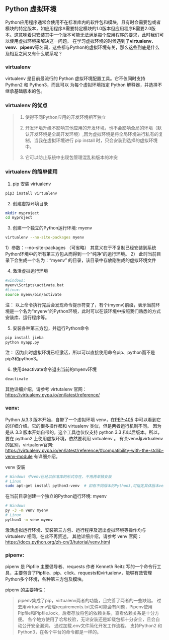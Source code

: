 ## Python 虚拟环境

Python应用程序通常会使用不在标准库内的软件包和模块，且有时会需要包或者模块的特定版本，如应用程序A需要特定模块的1.0版本但应用程序B需要2.0版本。这意味着只安装其中一个版本可能无法满足每个应用程序的要求，此时我们可以使用虚拟环境来解决这一问题。
在学习虚拟环境的时候遇到了**virtualenv**、**venv**、**pipenv**等名词，这些都与Python的虚拟环境有关，那么这些到底是什么及相互之间又有什么联系呢？

### virtualenv
virtualenv 是目前最流行的 Python 虚拟环境配置工具。它不仅同时支持 Python2 和 Python3，而且可以
为每个虚拟环境指定 Python 解释器，并选择不继承基础版本的包。

### virtualenv 的优点

> 1. 使得不同Python应用的开发环境相互独立
>
> 2. 开发环境升级不影响其他应用的开发环境，也不会影响全局的环境（默认开发环境是全局开发环境）,因为虚拟环境是将全局环境进行私有的复制，当我在虚拟环境进行 pip install 时，只会安装到选择的虚拟环境中。
>
> 3. 它可以防止系统中出现包管理混乱和版本的冲突
>

### virtualenv 的简单使用

1. pip 安装 virtualenv

```sh
pip3 install virtualenv 
```

2. 创建虚拟环境目录

```sh
mkdir myproject
cd myproject
```

3. 创建一个独立的Python运行环境: myenv

```sh
virtualenv --no-site-packages myenv  
```

 1）参数：--no-site-packages （可省略） 其意义在于不复制已经安装到系统Python环境中的所有第三方包从而得到一个“纯净”的运行环境。
 2） 此时当前目录下会生成一个名为：“myenv” 的目录，该目录中存放刚生成的虚拟环境文件

4. 激活虚拟运行环境

```sh
#windows:
myenv\Scripts\activate.bat
#Linux:
source myenv/bin/activate
```
注： 以上命令执行完后会发现命令提示符变了，有个(myenv)前缀，表示当前环境是一个名为“myenv”的Python环境，此时可以在该环境中按照我们熟悉的方式安装库、运行程序等。

5. 安装各种第三方包，并运行Python命令
```sh
pip install jieba
python myapp.py
```

注： 因为此时虚拟环境已经激活，所以可以直接使用命令pip、python而不是pip3和python3。

6. 使用deactivate命令退出当前的myenv环境

```sh
deactivate
```
其他详细介绍，请参考 virtutalenv 官网：https://virtualenv.pypa.io/en/latest/reference/

### venv:
Python 从3.3 版本开始，自带了一个虚拟环境 venv，在[PEP-405](https://legacy.python.org/dev/peps/pep-0405/) 中可以看到它的详细介绍。它的很多操作都和 virtualenv 类似，但是两者运行机制不同。
因为是从 3.3 版本开始自带的，这个工具也仅仅支持 python 3.3 和以后版本。所以，要在 python2 上使用虚拟环境，依然要利用 virtualenv 。
有关venv与virtualenv的区别，virtualenv官网: https://virtualenv.pypa.io/en/latest/reference/#compatibility-with-the-stdlib-venv-module 有详细介绍。

venv 安装
```sh
# Windows 中venv已经以标准库的形式存在，不用再单独安装
# Linux
sudo apt-get install python3-venv  # 如有不同版本的Python3,可指定具体版本venv：python3.5-venv
```

在当前目录创建一个独立的Python运行环境: myenv
```sh
# Windows
py -3 -m venv myenv  
# Linux 
python3 -m venv myenv
```
激活虚拟运行环境、安装第三方包、运行程序及退出虚拟环境等操作均与 virtualenv 相同，在此不再赘述。
其他详细介绍，请参考 venv 官网：https://docs.python.org/zh-cn/3/tutorial/venv.html

### pipenv:
pipenv 是 Pipfile 主要倡导者、requests 作者 Kenneth Reitz 写的一个命令行工具，主要包含了Pipfile、pip、click、requests和virtualenv，能够有效管理Python多个环境，各种第三方包及模块。

pipenv 的主要特性：

> pipenv集成了pip，virtualenv两者的功能，且完善了两者的一些缺陷。
> 过去用virtualenv管理requirements.txt文件可能会有问题，Pipenv使用Pipfile和Pipfile.lock，后者存放将包的依赖关系，查看依赖关系是十分方便。
> 各个地方使用了哈希校验，无论安装还是卸载包都十分安全，且会自动公开安全漏洞。
> 通过加载.env文件简化开发工作流程。
> 支持Python2 和 Python3，在各个平台的命令都是一样的。
